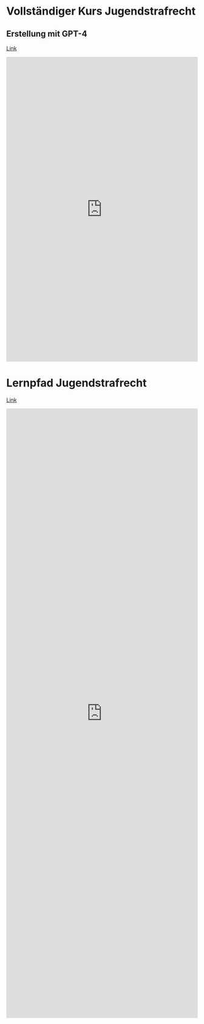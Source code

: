 # Vollständiger Kurs Jugendstrafrecht
## Erstellung mit GPT-4
[Link](https://chat.openai.com/share/7ad5b78b-450e-4998-a9e7-6ea7a41387ec)
<iframe src="https://chat.openai.com/share/7ad5b78b-450e-4998-a9e7-6ea7a41387ec" style="border:0px #ffffff none;" name="myiFrame" scrolling="no" frameborder="1" marginheight="0px" marginwidth="0px" height="800px" width="100%" allowfullscreen></iframe>

# Lernpfad Jugendstrafrecht

[Link](https://app.lumi.education/flow/641c0f039270adb4cb936df8)
<iframe src="https://app.lumi.education/flow/641c0f039270adb4cb936df8" style="border:0px #ffffff none;" name="myiFrame" scrolling="no" frameborder="1" marginheight="0px" marginwidth="0px" height="1600px" width="100%" allowfullscreen></iframe>

